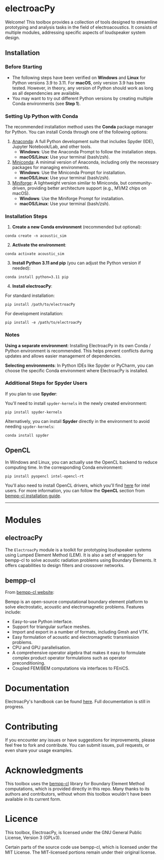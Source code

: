 # electroacPy

Welcome! This toolbox provides a collection of tools designed to streamline prototyping and analysis tasks in the field of electroacoustics. It consists of multiple modules, addressing specific aspects of loudspeaker system design.

## Installation
### Before Starting

- The following steps have been verified on **Windows** and **Linux** for Python versions 3.9 to 3.11. For **macOS**, only version 3.9 has been tested. However, in theory, any version of Python should work as long as all dependencies are available.
- You may want to try out different Python versions by creating multiple Conda environments (see **Step 1**).


### Setting Up Python with Conda

The recommended installation method uses the **Conda** package manager for Python. You can install Conda through one of the following options:

1. [Anaconda](https://www.anaconda.com/download/): A full Python development suite that includes Spyder (IDE), Jupyter Notebook/Lab, and other tools.
    - **Windows**: Use the Anaconda Prompt to follow the installation steps.
    - **macOS/Linux**: Use your terminal (bash/zsh).
2. [Miniconda](https://docs.anaconda.com/free/miniconda/miniconda-install/): A minimal version of Anaconda, including only the necessary packages for managing environments.
    - **Windows**: Use the Miniconda Prompt for installation.
    - **macOS/Linux**: Use your terminal (bash/zsh).
3. [Miniforge](https://conda-forge.org/miniforge/): A lightweight version similar to Miniconda, but community-driven, providing better architecture support (e.g., M1/M2 chips on macOS).
    - **Windows**: Use the Miniforge Prompt for installation.
    - **macOS/Linux**: Use your terminal (bash/zsh).

### Installation Steps

1. **Create a new Conda environment** (recommended but optional):
```shell
conda create -n acoustic_sim
```

2. **Activate the environment**:
```shell
conda activate acoustic_sim
```
3. **Install Python 3.11 and pip** (you can adjust the Python version if needed):
```shell
conda install python=3.11 pip
```
4. **Install electroacPy**:

For standard installation:

```shell
pip install /path/to/electroacPy
```

For development installation:
```shell
pip install -e /path/to/electroacPy
```

### Notes
**Using a separate environment**:  Installing ElectroacPy in its own Conda / Python environment is recommended. This helps prevent conflicts during updates and allows easier management of dependencies.

**Selecting environments**: In Python IDEs like Spyder or PyCharm, you can choose the specific Conda environment where ElectroacPy is installed.

### Additional Steps for Spyder Users
If you plan to use **Spyder**:

You'll need to install `spyder-kernels` in the newly created environment:
```shell
pip install spyder-kernels
```

Alternatively, you can install **Spyder** directly in the environment to avoid needing `spyder-kernels`:
```shell
conda install spyder
```

## OpenCL
In Windows and Linux, you can actually use the OpenCL backend to reduce computing time. In the corresponding Conda environment:
```shell
pip install pyopencl intel-opencl-rt
```
You'll also need to install OpenCL drivers, which you'll find [here](https://www.intel.com/content/www/us/en/developer/articles/technical/intel-cpu-runtime-for-opencl-applications-with-sycl-support.html) for intel users. For more information, you can follow the **OpenCL** section from [bempp-cl installation guide](https://bempp.com/installation.html).

---

# Modules
## electroacPy

The `ElectroacPy` module is a toolkit for prototyping loudspeaker systems using Lumped Element Method (LEM). It is also a set of wrappers for bempp-cl to solve acoustic radiation problems using Boundary Elements. It offers capabilities to design filters and crossover networks.

## bempp-cl
From [bempp-cl website](https://bempp.com):

Bempp is an open-source computational boundary element platform to solve electrostatic, acoustic and electromagnetic problems. Features include:
- Easy-to-use Python interface.
- Support for triangular surface meshes.
- Import and export in a number of formats, including Gmsh and VTK.
- Easy formulation of acoustic and electromagnetic transmission problems.
- CPU and GPU parallelisation.
- A comprehensive operator algebra that makes it easy to formulate complex product operator formulations such as operator preconditioning.
- Coupled FEM/BEM computations via interfaces to FEniCS.

# Documentation

ElectroacPy's handbook can be found [here](https://electroacpy.readthedocs.io). Full documentation is still in progress.

# Contributing

If you encounter any issues or have suggestions for improvements, please feel free to fork and contribute. You can submit issues, pull requests, or even share your usage examples.

# Acknowledgments

This toolbox uses the [bempp-cl](https://bempp.com) library for Boundary Element Method computations, which is provided directly in this repo. Many thanks to its authors and contributors, without whom this toolbox wouldn't have been available in its current form.

# Licence
This toolbox, ElectroacPy, is licensed under the GNU General Public License, Version 3 (GPLv3).

Certain parts of the source code use bempp-cl, which is licensed under the MIT License. The MIT-licensed portions remain under their original license.

